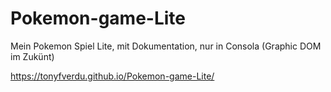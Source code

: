 # Pokemon-game-Lite
Mein Pokemon Spiel Lite, mit Dokumentation, nur in Consola (Graphic DOM im Zukünt)

 https://tonyfverdu.github.io/Pokemon-game-Lite/
